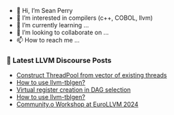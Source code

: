 - 👋 Hi, I’m Sean Perry
- 👀 I’m interested in compilers (c++, COBOL, llvm)
- 🌱 I’m currently learning ...
- 💞️ I’m looking to collaborate on ...
- 📫 How to reach me ...

<!---
s66perry/s66perry is a ✨ special ✨ repository because its `README.md` (this file) appears on your GitHub profile.
You can click the Preview link to take a look at your changes.
--->
### 📕 Latest LLVM Discourse Posts

<!-- DISCOURSE-LLVM:START -->
- [Construct ThreadPool from vector of existing threads](https://discourse.llvm.org/t/construct-threadpool-from-vector-of-existing-threads/76883#post_3)
- [How to use llvm-tblgen?](https://discourse.llvm.org/t/how-to-use-llvm-tblgen/74901#post_5)
- [Virtual register creation in DAG selection](https://discourse.llvm.org/t/virtual-register-creation-in-dag-selection/76605#post_15)
- [How to use llvm-tblgen?](https://discourse.llvm.org/t/how-to-use-llvm-tblgen/74901#post_4)
- [Community.o Workshop at EuroLLVM 2024](https://discourse.llvm.org/t/community-o-workshop-at-eurollvm-2024/76722#post_3)
<!-- DISCOURSE-LLVM:END -->
